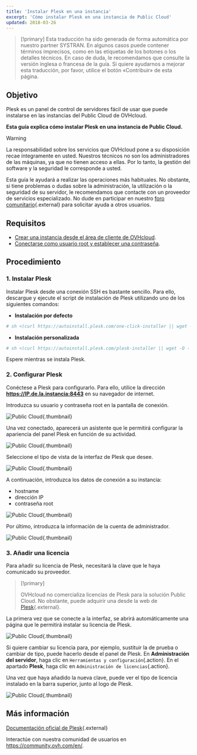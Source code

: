 ```yaml
---
title: 'Instalar Plesk en una instancia'
excerpt: 'Cómo instalar Plesk en una instancia de Public Cloud'
updated: 2018-03-26
---
```


> [!primary]
> Esta traducción ha sido generada de forma automática por nuestro partner SYSTRAN. En algunos casos puede contener términos imprecisos, como en las etiquetas de los botones o los detalles técnicos. En caso de duda, le recomendamos que consulte la versión inglesa o francesa de la guía. Si quiere ayudarnos a mejorar esta traducción, por favor, utilice el botón «Contribuir» de esta página.
> 

## Objetivo

Plesk es un panel de control de servidores fácil de usar que puede instalarse en las instancias del Public Cloud de OVHcloud.

**Esta guía explica cómo instalar Plesk en una instancia de Public Cloud.** 

> [!warning]
> 
> La responsabilidad sobre los servicios que OVHcloud pone a su disposición recae íntegramente en usted. Nuestros técnicos no son los administradores de las máquinas, ya que no tienen acceso a ellas. Por lo tanto, la gestión del software y la seguridad le corresponde a usted.
>
> Esta guía le ayudará a realizar las operaciones más habituales. No obstante, si tiene problemas o dudas sobre la administración, la utilización o la seguridad de su servidor, le recomendamos que contacte con un proveedor de servicios especializado. No dude en participar en nuestro [foro comunitario](https://community.ovh.com/en/){.external} para solicitar ayuda a otros usuarios.
>

## Requisitos

- [Crear una instancia desde el área de cliente de OVHcloud](/pages/platform/public-cloud/public-cloud-first-steps#3-crear-una-instancia).
- [Conectarse como usuario root y establecer una contraseña](/pages/public_cloud/compute/become_root_and_change_password).

## Procedimiento

### 1. Instalar Plesk

Instalar Plesk desde una conexión SSH es bastante sencillo. Para ello, descargue y ejecute el script de instalación de Plesk utilizando uno de los siguientes comandos:

- **Instalación por defecto**

```bash
# sh <(curl https://autoinstall.plesk.com/one-click-installer || wget -O - https://autoinstall.plesk.com/one-click-installer)
```

- **Instalación personalizada**

```bash
# sh <(curl https://autoinstall.plesk.com/plesk-installer || wget -O - https://autoinstall.plesk.com/plesk-installer)
```

Espere mientras se instala Plesk. 

### 2. Configurar Plesk

Conéctese a Plesk para configurarlo. Para ello, utilice la dirección **https://IP.de.la.instancia:8443** en su navegador de internet.

Introduzca su usuario y contraseña root en la pantalla de conexión.

![Public Cloud](images/3301.png){.thumbnail}

Una vez conectado, aparecerá un asistente que le permitirá configurar la apariencia del panel Plesk en función de su actividad.

![Public Cloud](images/3302.png){.thumbnail}

Seleccione el tipo de vista de la interfaz de Plesk que desee.

![Public Cloud](images/3303.png){.thumbnail}

A continuación, introduzca los datos de conexión a su instancia:

- hostname
- dirección IP
- contraseña root

![Public Cloud](images/3304.png){.thumbnail}

Por último, introduzca la información de la cuenta de administrador.

![Public Cloud](images/3305.png){.thumbnail}

### 3. Añadir una licencia

Para añadir su licencia de Plesk, necesitará la clave que le haya comunicado su proveedor.

> [!primary]
>
> OVHcloud no comercializa licencias de Plesk para la solución Public Cloud. No obstante, puede adquirir una desde la web de [Plesk](https://www.plesk.com/){.external}.
> 

La primera vez que se conecte a la interfaz, se abrirá automáticamente una página que le permitirá instalar su licencia de Plesk.

![Public Cloud](images/3306-2.png){.thumbnail}

Si quiere cambiar su licencia para, por ejemplo, sustituir la de prueba o cambiar de tipo, puede hacerlo desde el panel de Plesk. En **Administración del servidor**, haga clic en `Herramientas y configuración`{.action}. En el apartado **Plesk**, haga clic en `Administración de licencias`{.action}.

Una vez que haya añadido la nueva clave, puede ver el tipo de licencia instalado en la barra superior, junto al logo de Plesk.

![Public Cloud](images/3322-2.png){.thumbnail}

## Más información

[Documentación oficial de Plesk](https://docs.plesk.com/es-ES/onyx/){.external}

Interactúe con nuestra comunidad de usuarios en <https://community.ovh.com/en/>.

